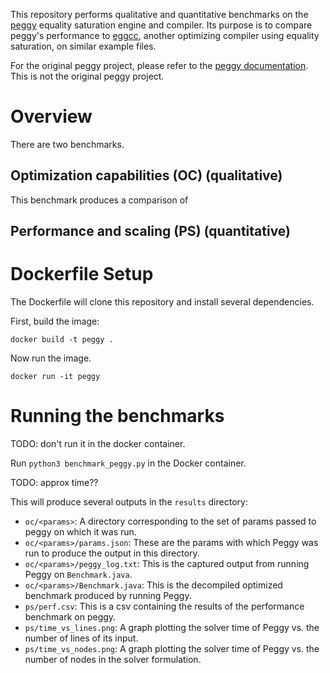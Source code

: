 This repository performs qualitative and quantitative benchmarks on the [peggy](https://goto.ucsd.edu/~mstepp/peggy/) equality saturation engine and compiler. Its purpose is to compare peggy's performance to [eggcc](https://github.com/egraphs-good/eggcc), another optimizing compiler using equality saturation, on similar example files.

For the original peggy project, please refer to the [peggy documentation](https://goto.ucsd.edu/~mstepp/peggy/). This is not the original peggy project.

# Overview

There are two benchmarks.

## Optimization capabilities (OC) (qualitative)

This benchmark produces a comparison of 


## Performance and scaling (PS) (quantitative)


# Dockerfile Setup
The Dockerfile will clone this repository and install several dependencies.

First, build the image:

```
docker build -t peggy .
```

Now run the image.
```
docker run -it peggy
```

# Running the benchmarks

TODO: don't run it in the docker container. 

Run `python3 benchmark_peggy.py` in the Docker container.

TODO: approx time??

This will produce several outputs in the `results` directory:

- `oc/<params>`: A directory corresponding to the set of params passed to peggy on which it was run.
- `oc/<params>/params.json`: These are the params with which Peggy was run to produce the output in this directory.
- `oc/<params>/peggy_log.txt`: This is the captured output from running Peggy on `Benchmark.java`.
- `oc/<params>/Benchmark.java`: This is the decompiled optimized benchmark produced by running Peggy.
- `ps/perf.csv`: This is a csv containing the results of the performance benchmark on peggy.
- `ps/time_vs_lines.png`: A graph plotting the solver time of Peggy vs. the number of lines of its input.
- `ps/time_vs_nodes.png`: A graph plotting the solver time of Peggy vs. the number of nodes in the solver formulation.
